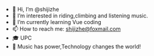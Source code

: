 - 👋 Hi, I’m @shijizhe
- 👀 I’m interested in riding,climbing and listening music.
- 🌱 I’m currently learning Vue coding
- 📫 How to reach me: shijizhe@foxmail.com
- :mortar_board: UPC
- :flags: Music has power,Technology changes the world!
